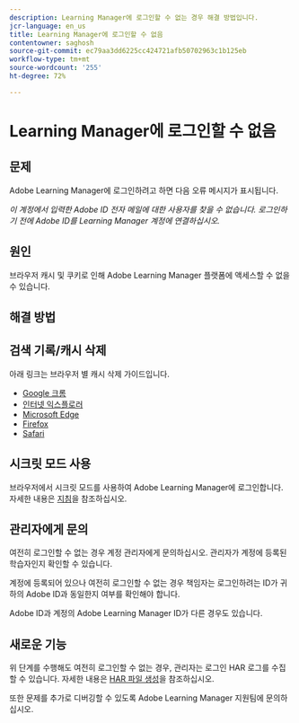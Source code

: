 ```yaml
---
description: Learning Manager에 로그인할 수 없는 경우 해결 방법입니다.
jcr-language: en_us
title: Learning Manager에 로그인할 수 없음
contentowner: saghosh
source-git-commit: ec79aa3dd6225cc424721afb50702963c1b125eb
workflow-type: tm+mt
source-wordcount: '255'
ht-degree: 72%

---
```




# Learning Manager에 로그인할 수 없음

## 문제

Adobe Learning Manager에 로그인하려고 하면 다음 오류 메시지가 표시됩니다.

*이 계정에서 입력한 Adobe ID 전자 메일에 대한 사용자를 찾을 수 없습니다. 로그인하기 전에 Adobe ID를 Learning Manager 계정에 연결하십시오.*

<!--![](assets/prime-error-message.png)-->

## 원인

브라우저 캐시 및 쿠키로 인해 Adobe Learning Manager 플랫폼에 액세스할 수 없을 수 있습니다.

## 해결 방법

## 검색 기록/캐시 삭제

아래 링크는 브라우저 별 캐시 삭제 가이드입니다.

* [Google 크롬](https://support.google.com/accounts/answer/32050?co=GENIE.Platform%3DDesktop&amp;hl=ko)
* [인터넷 익스플로러](https://kb.wisc.edu/page.php?id=1514)
* [Microsoft Edge](https://www.bitdefender.com/support/how-to-clear-the-cache-and-cookies%C2%A0in-microsoft-edge-1914.html)
* [Firefox](https://kb.iu.edu/d/ahic)
* [Safari](https://oit.colorado.edu/tutorial/clear-web-browser-cache-safari-6)

## 시크릿 모드 사용

브라우저에서 시크릿 모드를 사용하여 Adobe Learning Manager에 로그인합니다. 자세한 내용은 [지침](https://support.google.com/chrome/answer/95464?co=GENIE.Platform%3DDesktop&amp;hl=ko&amp;oco=0)을 참조하십시오.

## 관리자에게 문의

여전히 로그인할 수 없는 경우 계정 관리자에게 문의하십시오. 관리자가 계정에 등록된 학습자인지 확인할 수 있습니다.

계정에 등록되어 있으나 여전히 로그인할 수 없는 경우 책임자는 로그인하려는 ID가 귀하의 Adobe ID과 동일한지 여부를 확인해야 합니다.

Adobe ID과 계정의 Adobe Learning Manager ID가 다른 경우도 있습니다.

## 새로운 기능

위 단계를 수행해도 여전히 로그인할 수 없는 경우, 관리자는 로그인 HAR 로그를 수집할 수 있습니다. 자세한 내용은 [HAR 파일 생성](/help/migrated/kb/generate-har-file.md)을 참조하십시오.

또한 문제를 추가로 디버깅할 수 있도록 Adobe Learning Manager 지원팀에 문의하십시오.
